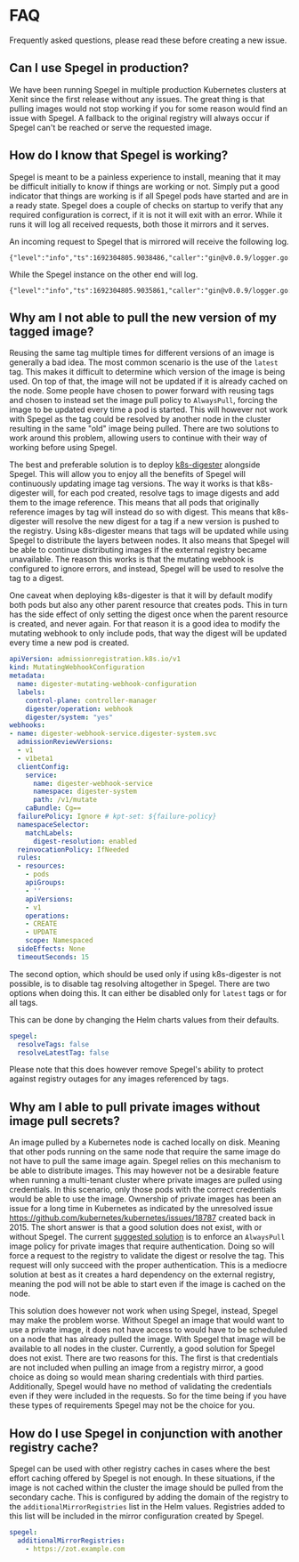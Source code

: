# FAQ

Frequently asked questions, please read these before creating a new issue.

## Can I use Spegel in production?

We have been running Spegel in multiple production Kubernetes clusters at Xenit since the first release without any issues. The great thing is that pulling images would not stop working if you for some reason would find an issue with Spegel.
A fallback to the original registry will always occur if Spegel can't be reached or serve the requested image.

## How do I know that Spegel is working? 

Spegel is meant to be a painless experience to install, meaning that it may be difficult initially to know if things are working or not. Simply put a good indicator that things are working is if all Spegel pods have started and are in a ready state.
Spegel does a couple of checks on startup to verify that any required configuration is correct, if it is not it will exit with an error. While it runs it will log all received requests, both those it mirrors and it serves.

An incoming request to Spegel that is mirrored will receive the following log.

```
{"level":"info","ts":1692304805.9038486,"caller":"gin@v0.0.9/logger.go:53","msg":"","path":"/v2/library/nginx/blobs/sha256:1cb127bd932119089b5ffb612ffa84537ddd1318e6784f2fce80916bbb8bd166","status":200,"method":"GET","latency":0.005075836,"ip":"172.18.0.5","handler":"mirror"}
```

While the Spegel instance on the other end will log.

```
{"level":"info","ts":1692304805.9035861,"caller":"gin@v0.0.9/logger.go:53","msg":"","path":"/v2/library/nginx/blobs/sha256:1cb127bd932119089b5ffb612ffa84537ddd1318e6784f2fce80916bbb8bd166","status":200,"method":"GET","latency":0.003644997,"ip":"172.18.0.5","handler":"blob"}
```

## Why am I not able to pull the new version of my tagged image?

Reusing the same tag multiple times for different versions of an image is generally a bad idea. The most common scenario is the use of the `latest` tag. This makes it difficult to determine which version of the image is being used. On top of that, the image will not be updated if it is already cached on the node.
Some people have chosen to power forward with reusing tags and chosen to instead set the image pull policy to `AlwaysPull`, forcing the image to be updated every time a pod is started. This will however not work with Spegel as the tag could be resolved by another node in the cluster resulting in the same "old" image being pulled.
There are two solutions to work around this problem, allowing users to continue with their way of working before using Spegel.

The best and preferable solution is to deploy [k8s-digester](https://github.com/google/k8s-digester) alongside Spegel. This will allow you to enjoy all the benefits of Spegel will continuously updating image tag versions. The way it works is that k8s-digester will, for each pod created, resolve tags to image digests and add them to the image reference.
This means that all pods that originally reference images by tag will instead do so with digest. This means that k8s-digester will resolve the new digest for a tag if a new version is pushed to the registry. Using k8s-digester means that tags will be updated while using Spegel to distribute the layers between nodes. It also means that Spegel will be able
to continue distributing images if the external registry became unavailable. The reason this works is that the mutating webhook is configured to ignore errors, and instead, Spegel will be used to resolve the tag to a digest.

One caveat when deploying k8s-digester is that it will by default modify both pods but also any other parent resource that creates pods. This in turn has the side effect of only setting the
digest once when the parent resource is created, and never again. For that reason it is a good idea to modify the mutating webhook to only include pods, that way the digest will be
updated every time a new pod is created.

```yaml
apiVersion: admissionregistration.k8s.io/v1
kind: MutatingWebhookConfiguration
metadata:
  name: digester-mutating-webhook-configuration
  labels:
    control-plane: controller-manager
    digester/operation: webhook
    digester/system: "yes"
webhooks:
- name: digester-webhook-service.digester-system.svc
  admissionReviewVersions:
  - v1
  - v1beta1
  clientConfig:
    service:
      name: digester-webhook-service
      namespace: digester-system
      path: /v1/mutate
    caBundle: Cg==
  failurePolicy: Ignore # kpt-set: ${failure-policy}
  namespaceSelector:
    matchLabels:
      digest-resolution: enabled
  reinvocationPolicy: IfNeeded
  rules:
  - resources:
    - pods
    apiGroups:
    - ''
    apiVersions:
    - v1
    operations:
    - CREATE
    - UPDATE
    scope: Namespaced
  sideEffects: None
  timeoutSeconds: 15
```

The second option, which should be used only if using k8s-digester is not possible, is to disable tag resolving altogether in Spegel. There are two options when doing this. It can either be disabled only for `latest` tags or for all tags. 

This can be done by changing the Helm charts values from their defaults.

```yaml
spegel:
  resolveTags: false
  resolveLatestTag: false
```

Please note that this does however remove Spegel's ability to protect against registry outages for any images referenced by tags.

## Why am I able to pull private images without image pull secrets?

An image pulled by a Kubernetes node is cached locally on disk. Meaning that other pods running on the same node that require the same image do not have to pull the same image again. Spegel relies on this mechanism to be able to distribute images.
This may however not be a desirable feature when running a multi-tenant cluster where private images are pulled using credentials. In this scenario, only those pods with the correct credentials would be able to use the image.
Ownership of private images has been an issue for a long time in Kubernetes as indicated by the unresolved issue https://github.com/kubernetes/kubernetes/issues/18787 created back in 2015. The short answer is that a good solution does not exist, with or without Spegel.
The current [suggested solution](https://kubernetes.io/docs/reference/access-authn-authz/admission-controllers/#alwayspullimages) is to enforce an `AlwaysPull` image policy for private images that require authentication. Doing so will force a request to the registry to
validate the digest or resolve the tag. This request will only succeed with the proper authentication. This is a mediocre solution at best as it creates a hard dependency on the external registry, meaning the pod will not be able to start even if the image is cached on the node.

This solution does however not work when using Spegel, instead, Spegel may make the problem worse. Without Spegel an image that would want to use a private image, it does not have access to would have to be scheduled on a node that has already pulled the image.
With Spegel that image will be available to all nodes in the cluster. Currently, a good solution for Spegel does not exist. There are two reasons for this. The first is that credentials are not included when pulling an image from a registry mirror, a good choice as doing so would mean sharing credentials with third parties.
Additionally, Spegel would have no method of validating the credentials even if they were included in the requests. So for the time being if you have these types of requirements Spegel may not be the choice for you.

## How do I use Spegel in conjunction with another registry cache?

Spegel can be used with other registry caches in cases where the best effort caching offered by Spegel is not enough. In these situations, if the image is not cached within the cluster the image should be pulled from the secondary cache.
This is configured by adding the domain of the registry to the `additionalMirrorRegistries` list in the Helm values. Registries added to this list will be included in the mirror configuration created by Spegel.

```yaml
spegel:
  additionalMirrorRegistries:
    - https://zot.example.com
```